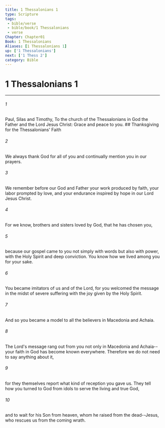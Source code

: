 ```yaml
---
title: 1 Thessalonians 1
type: Scripture
tags:
 - bible/verse
 - bible/book/1 Thessalonians
 - verse
Chapter: Chapter01
Book: 1 Thessalonians
Aliases: [1 Thessalonians 1]
up: ['1 Thessalonians']
next: ['1 Thess 2']
category: Bible
---
```

# 1 Thessalonians 1

***


###### 1 
Paul, Silas and Timothy, To the church of the Thessalonians in God the Father and the Lord Jesus Christ: Grace and peace to you. ## Thanksgiving for the Thessalonians' Faith 

###### 2 
We always thank God for all of you and continually mention you in our prayers. 

###### 3 
We remember before our God and Father your work produced by faith, your labor prompted by love, and your endurance inspired by hope in our Lord Jesus Christ. 

###### 4 
For we know, brothers and sisters loved by God, that he has chosen you, 

###### 5 
because our gospel came to you not simply with words but also with power, with the Holy Spirit and deep conviction. You know how we lived among you for your sake. 

###### 6 
You became imitators of us and of the Lord, for you welcomed the message in the midst of severe suffering with the joy given by the Holy Spirit. 

###### 7 
And so you became a model to all the believers in Macedonia and Achaia. 

###### 8 
The Lord's message rang out from you not only in Macedonia and Achaia--your faith in God has become known everywhere. Therefore we do not need to say anything about it, 

###### 9 
for they themselves report what kind of reception you gave us. They tell how you turned to God from idols to serve the living and true God, 

###### 10 
and to wait for his Son from heaven, whom he raised from the dead--Jesus, who rescues us from the coming wrath. 
